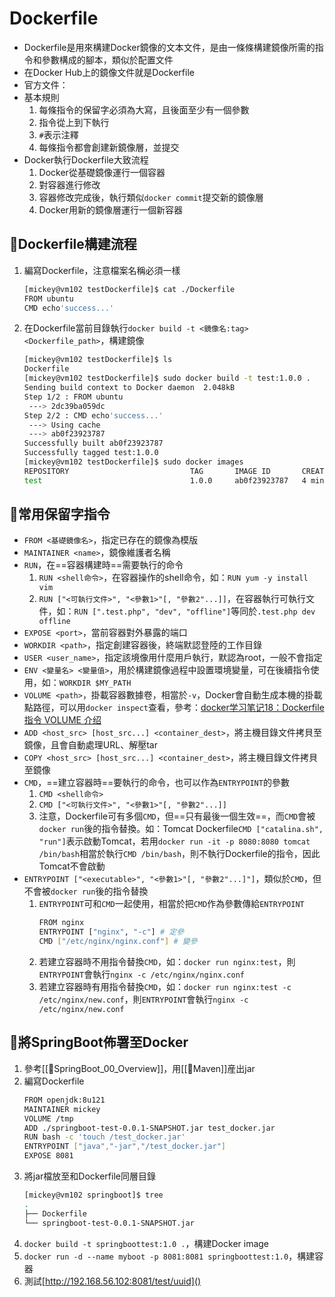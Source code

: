 # Dockerfile
- Dockerfile是用來構建Docker鏡像的文本文件，是由一條條構建鏡像所需的指令和參數構成的腳本，類似於配置文件
- 在Docker Hub上的鏡像文件就是Dockerfile
- 官方文件：[](https://docs.docker.com/engine/reference/builder/)
- 基本規則
	1. 每條指令的保留字必須為大寫，且後面至少有一個參數
	2. 指令從上到下執行
	3. `#`表示注釋
	4. 每條指令都會創建新鏡像層，並提交
- Docker執行Dockerfile大致流程
	1. Docker從基礎鏡像運行一個容器
	2. 對容器進行修改
	3. 容器修改完成後，執行類似`docker commit`提交新的鏡像層
	4. Docker用新的鏡像層運行一個新容器

## 🐳Dockerfile構建流程
1. 編寫Dockerfile，注意檔案名稱必須一樣
	```bash
	[mickey@vm102 testDockerfile]$ cat ./Dockerfile
	FROM ubuntu
	CMD echo'success...'
	```
2. 在Dockerfile當前目錄執行`docker build -t <鏡像名:tag> <Dockerfile_path>`，構建鏡像
	```bash
	[mickey@vm102 testDockerfile]$ ls
	Dockerfile
	[mickey@vm102 testDockerfile]$ sudo docker build -t test:1.0.0 .
	Sending build context to Docker daemon  2.048kB
	Step 1/2 : FROM ubuntu
	 ---> 2dc39ba059dc
	Step 2/2 : CMD echo'success...'
	 ---> Using cache
	 ---> ab0f23923787
	Successfully built ab0f23923787
	Successfully tagged test:1.0.0
	[mickey@vm102 testDockerfile]$ sudo docker images
	REPOSITORY                           TAG       IMAGE ID       CREATED         SIZE
	test                                 1.0.0     ab0f23923787   4 minutes ago   77.8MB
	```

## 🐳常用保留字指令
- `FROM <基礎鏡像名>`，指定已存在的鏡像為模版
- `MAINTAINER <name>`，鏡像維護者名稱
- `RUN`，在==容器構建時==需要執行的命令
	1. `RUN <shell命令>`，在容器操作的shell命令，如：`RUN yum -y install vim`
	2. `RUN ["<可執行文件>", "<參數1>"[, "參數2"...]]`，在容器執行可執行文件，如：`RUN [".test.php", "dev", "offline"]`等同於`.test.php dev offline`
- `EXPOSE <port>`，當前容器對外暴露的端口
- `WORKDIR <path>`，指定創建容器後，終端默認登陸的工作目錄
- `USER <user_name>`，指定該境像用什麼用戶執行，默認為root，一般不會指定
- `ENV <變量名> <變量值>`，用於構建鏡像過程中設置環境變量，可在後續指令使用，如：`WORKDIR $MY_PATH`
- `VOLUME <path>`，掛載容器數據卷，相當於`-v`，Docker會自動生成本機的掛載點路徑，可以用`docker inspect`查看，參考：[docker学习笔记18：Dockerfile 指令 VOLUME 介绍](https://www.cnblogs.com/51kata/p/5266626.html)
- `ADD <host_src> [host_src...] <container_dest>`，將主機目錄文件拷貝至鏡像，且會自動處理URL、解壓tar
- `COPY <host_src> [host_src...] <container_dest>`，將主機目錄文件拷貝至鏡像
- `CMD`，==建立容器時==要執行的命令，也可以作為`ENTRYPOINT`的參數
	1. `CMD <shell命令>`
	2. `CMD ["<可執行文件>", "<參數1>"[, "參數2"...]]`
	3. 注意，Dockerfile可有多個`CMD`，但==只有最後一個生效==，而`CMD`會被`docker run`後的指令替換。如：Tomcat Dockerfile`CMD ["catalina.sh", "run"]`表示啟動Tomcat，若用`docker run -it -p 8080:8080 tomcat /bin/bash`相當於執行`CMD /bin/bash`，則不執行Dockerfile的指令，因此Tomcat不會啟動
- `ENTRYPOINT ["<executable>", "<參數1>"[, "參數2"...]"]`，類似於`CMD`，但不會被`docker run`後的指令替換
	1. `ENTRYPOINT`可和`CMD`一起使用，相當於把`CMD`作為參數傳給`ENTRYPOINT`
		```bash
		FROM nginx
		ENTRYPOINT ["nginx", "-c"] # 定參
		CMD ["/etc/nginx/nginx.conf"] # 變參
		```
	2. 若建立容器時不用指令替換`CMD`，如：`docker run nginx:test`，則`ENTRYPOINT`會執行`nginx -c /etc/nginx/nginx.conf`
	3. 若建立容器時有用指令替換`CMD`，如：`docker run nginx:test -c /etc/nginx/new.conf`，則`ENTRYPOINT`會執行`nginx -c /etc/nginx/new.conf`

## 🐳將SpringBoot佈署至Docker
1. 參考[[🍃SpringBoot_00_Overview]]，用[[🧾Maven]]産出jar
2. 編寫Dockerfile
	```bash
	FROM openjdk:8u121
	MAINTAINER mickey
	VOLUME /tmp
	ADD ./springboot-test-0.0.1-SNAPSHOT.jar test_docker.jar
	RUN bash -c 'touch /test_docker.jar'
	ENTRYPOINT ["java","-jar","/test_docker.jar"]
	EXPOSE 8081
	```
3. 將jar檔放至和Dockerfile同層目錄
	```bash
	[mickey@vm102 springboot]$ tree
	.
	├── Dockerfile
	└── springboot-test-0.0.1-SNAPSHOT.jar
	```
4. `docker build -t springboottest:1.0 .`，構建Docker image
5. `docker run -d --name myboot -p 8081:8081 springboottest:1.0`，構建容器
6. 測試[http://192.168.56.102:8081/test/uuid]()
